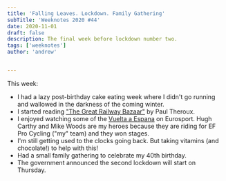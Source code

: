 ```yaml
---
title: 'Falling Leaves. Lockdown. Family Gathering'
subTitle: 'Weeknotes 2020 #44'
date: 2020-11-01
draft: false
description: The final week before lockdown number two.
tags: ['weeknotes']
author: 'andrew'


---
```

This week:

-   I had a lazy post-birthday cake eating week where I didn't go running and wallowed in the darkness of the coming winter.
-   I started reading ["The Great Railway Bazaar"](https://www.amazon.co.uk/Great-Railway-Bazaar-Through-Classics/dp/0141189142) by Paul Theroux.
-   I enjoyed watching some of the [Vuelta a Espana](https://www.lavuelta.es/en/) on Eurosport. Hugh Carthy and Mike Woods are my heroes because they are riding for EF Pro Cycling ("my" team) and they won stages.
-   I'm still getting used to the clocks going back. But taking vitamins (and chocolate!) to help with this!
-   Had a small family gathering to celebrate my 40th birthday.
-   The government announced the second lockdown will start on Thursday.
